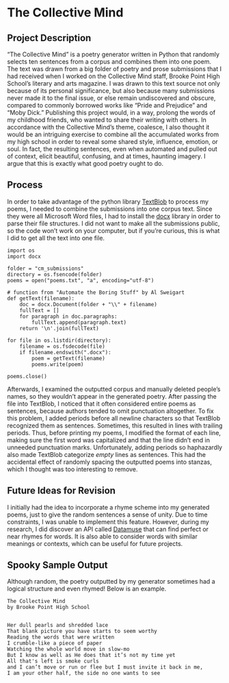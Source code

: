 # The Collective Mind

## Project Description
“The Collective Mind” is a poetry generator written in Python that randomly selects ten sentences from a corpus and combines them into one poem. The text was drawn from a big folder of poetry and prose submissions that I had received when I worked on the Collective Mind staff, Brooke Point High School’s literary and arts magazine. I was drawn to this text source not only because of its personal significance, but also because many submissions never made it to the final issue, or else remain undiscovered and obscure, compared to commonly borrowed works like “Pride and Prejudice” and “Moby Dick.” Publishing this project would, in a way, prolong the words of my childhood friends, who wanted to share their writing with others. In accordance with the Collective Mind’s theme, coalesce, I also thought it would be an intriguing exercise to combine all the accumulated works from my high school in order to reveal some shared style, influence, emotion, or soul. In fact, the resulting sentences, even when automated and pulled out of context, elicit beautiful, confusing, and at times, haunting imagery. I argue that this is exactly what good poetry ought to do.

## Process
In order to take advantage of the python library [TextBlob]( https://textblob.readthedocs.io/en/dev/install.html) to process my poems, I needed to combine the submissions into one corpus text. Since they were all Microsoft Word files, I had to install the [docx]( https://python-docx.readthedocs.io/en/latest/user/install.html) library in order to parse their file structures. I did not want to make all the submissions public, so the code won’t work on your computer, but if you’re curious, this is what I did to get all the text into one file.
```
import os
import docx

folder = "cm_submissions"
directory = os.fsencode(folder)
poems = open("poems.txt", "a", encoding="utf-8")

# function from "Automate the Boring Stuff" by Al Sweigart 
def getText(filename):
    doc = docx.Document(folder + "\\" + filename)
    fullText = []
    for paragraph in doc.paragraphs:
        fullText.append(paragraph.text)
    return '\n'.join(fullText)

for file in os.listdir(directory):
    filename = os.fsdecode(file)
    if filename.endswith(".docx"): 
        poem = getText(filename)
        poems.write(poem)
        
poems.close()
```
Afterwards, I examined the outputted corpus and manually deleted people’s names, so they wouldn’t appear in the generated poetry. After passing the file into TextBlob, I noticed that it often considered entire poems as sentences, because authors tended to omit punctuation altogether. To fix this problem, I added periods before all newline characters so that TextBlob recognized them as sentences. Sometimes, this resulted in lines with trailing periods. Thus, before printing my poems, I modified the format of each line, making sure the first word was capitalized and that the line didn’t end in unneeded punctuation marks. Unfortunately, adding periods so haphazardly also made TextBlob categorize *empty* lines as sentences. This had the accidental effect of randomly spacing the outputted poems into stanzas, which I thought was too interesting to remove.

## Future Ideas for Revision
I initially had the idea to incorporate a rhyme scheme into my generated poems, just to give the random sentences a sense of unity. Due to time constraints, I was unable to implement this feature. However, during my research, I did discover an API called [Datamuse]( https://www.datamuse.com/api/) that can find perfect or near rhymes for words. It is also able to consider words with similar meanings or contexts, which can be useful for future projects. 

## Spooky Sample Output
Although random, the poetry outputted by my generator sometimes had a logical structure and even rhymed! Below is an example.
```
The Collective Mind
by Brooke Point High School

 
Her dull pearls and shredded lace
That blank picture you have starts to seem worthy 
Reading the words that were written 
I crumble-like a piece of paper
Watching the whole world move in slow-mo
But I know as well as He does that it’s not my time yet
All that's left is smoke curls
and I can’t move or run or flee but I must invite it back in me, 
I am your other half, the side no one wants to see
```
